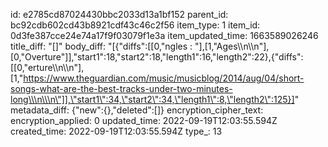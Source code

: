 id: e2785cd87024430bbc2033d13a1bf152
parent_id: bc92cdb602cd43b8921cdf43c46c2f56
item_type: 1
item_id: 0d3fe387cce24e74a17f9f03079f1e3a
item_updated_time: 1663589026246
title_diff: "[]"
body_diff: "[{\"diffs\":[[0,\"ngles : \"],[1,\"Ages\\\n\\\n\"],[0,\"Overture\"]],\"start1\":18,\"start2\":18,\"length1\":16,\"length2\":22},{\"diffs\":[[0,\"erture\\\n\\\n\"],[1,\"https://www.theguardian.com/music/musicblog/2014/aug/04/short-songs-what-are-the-best-tracks-under-two-minutes-long\\\n\\\n\"]],\"start1\":34,\"start2\":34,\"length1\":8,\"length2\":125}]"
metadata_diff: {"new":{},"deleted":[]}
encryption_cipher_text: 
encryption_applied: 0
updated_time: 2022-09-19T12:03:55.594Z
created_time: 2022-09-19T12:03:55.594Z
type_: 13